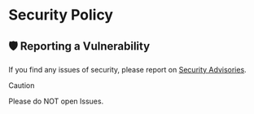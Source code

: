 # Security Policy

## 🛡️ Reporting a Vulnerability

If you find any issues of security, please report on [Security Advisories](https://github.com/5ouma/opml-generator/security/advisories/new).

> [!CAUTION]
> Please do NOT open Issues.
